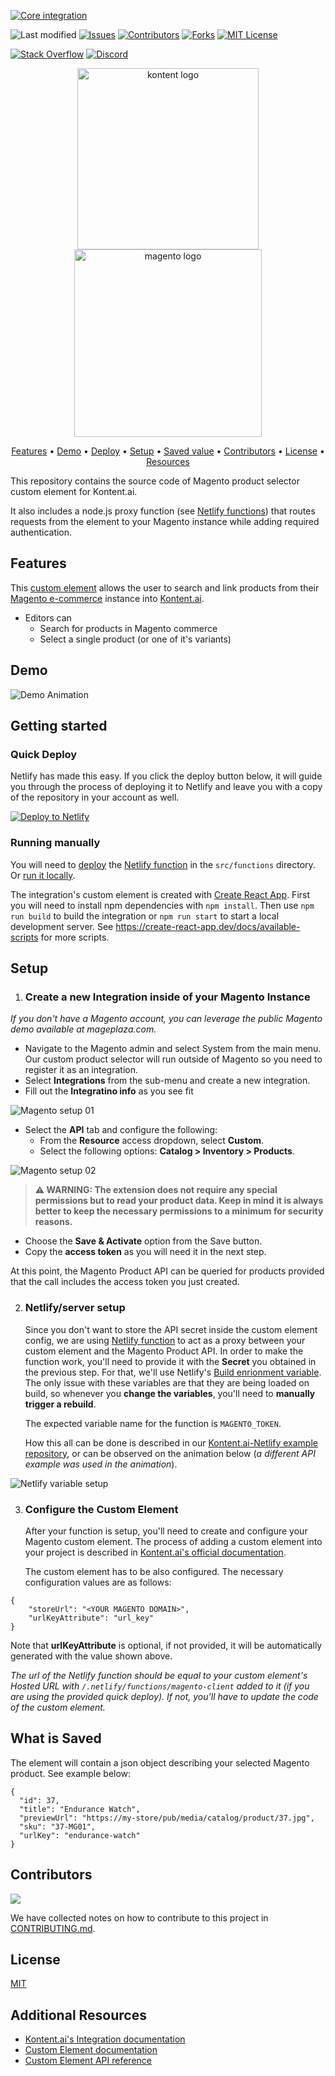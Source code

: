 [![Core integration][core-shield]](https://kontent.ai/integrations/magento)

![Last modified][last-commit]
[![Issues][issues-shield]][issues-url]
[![Contributors][contributors-shield]][contributors-url]
[![Forks][forks-shield]][forks-url]
[![MIT License][license-shield]][license-url]

[![Stack Overflow][stack-shield]](https://stackoverflow.com/tags/kontent-ai)
[![Discord][discord-shield]](https://discord.gg/SKCxwPtevJ)

<p align="center">
<image src="docs/kai-logo-hor-pos-rgb.svg" alt="kontent logo" width="290" />
<image src="docs/magento-logo.png" 
alt="magento logo" width="300">
</p>

<p align="center">
  <a href="#features">Features</a> •
  <a href="#demo">Demo</a> •
  <a href="#quick-deploy">Deploy</a> •
  <a href="#setup">Setup</a> •
  <a href="#what-is-saved">Saved value</a> •
  <a href="#contributors">Contributors</a> •
  <a href="#license">License</a> •
  <a href="#additional-resources">Resources</a>
</p>

This repository contains the source code of Magento product selector custom element for Kontent.ai. 

It also includes a node.js proxy function (see [Netlify functions](https://docs.netlify.com/functions/overview/)) that routes requests from the element to your Magento instance while adding required authentication. 

## Features
This  [custom element](https://docs.kontent.ai/tutorials/develop-apps/integrate/integrating-your-own-content-editing-features) allows the user to search and link products from their [Magento e-commerce](https://magento.com/) instance into [Kontent.ai](https://kontent.ai).

- Editors can
  - Search for products in Magento commerce
  - Select a single product (or one of it's variants)

## Demo

![Demo Animation][product-demo]

## Getting started

### Quick Deploy

Netlify has made this easy. If you click the deploy button below, it will guide you through the process of deploying it to Netlify and leave you with a copy of the repository in your account as well.

[![Deploy to Netlify](https://www.netlify.com/img/deploy/button.svg)](https://app.netlify.com/start/deploy?repository=https://github.com/kontent-ai/custom-element-magento)

### Running manually

You will need to [deploy](https://docs.netlify.com/functions/deploy/?fn-language=ts) the [Netlify function](https://docs.netlify.com/functions/overview/) in the `src/functions` directory.
Or [run it locally](https://docs.netlify.com/functions/build/#test-locally).

The integration's custom element is created with [Create React App](https://create-react-app.dev/). First you will need to install npm dependencies with `npm install`. Then use `npm run build` to build the integration or `npm run start` to start a local development server. See https://create-react-app.dev/docs/available-scripts for more scripts.

## Setup
1. ### Create a new Integration inside of your Magento Instance

_If you don't have a Magento account, you can leverage the public Magento demo available at mageplaza.com._

- Navigate to the Magento admin and select System from the main menu. Our custom product selector will run outside of Magento so you need to register it as an integration.
- Select **Integrations** from the sub-menu and create a new integration.
- Fill out the **Integratino info** as you see fit

![Magento setup 01](docs/magento-admin01.jpg)

- Select the **API** tab and configure the following:
  - From the **Resource** access dropdown, select **Custom**.
  - Select the following options: **Catalog > Inventory > Products**.

![Magento setup 02](docs/magento-admin02.jpg)

> **⚠ WARNING: The extension does not require any special permissions but to read your product data. Keep in mind it is always better to keep the necessary permissions to a minimum for security reasons.**

- Choose the **Save & Activate** option from the Save button.
- Copy the **access token** as you will need it in the next step. 

At this point, the Magento Product API can be queried for products provided that the call includes the access token you just created.

2. ### Netlify/server setup
    Since you don't want to store the API secret inside the custom element config, we are using [Netlify function](https://docs.netlify.com/functions/overview/) to act as a proxy between your custom element and the Magento Product API. In order to make the function work, you'll need to provide it with the **Secret** you obtained in the previous step. For that, we'll use Netlify's [Build enrionment variable](https://docs.netlify.com/configure-builds/environment-variables/). The only issue with these variables are that they are being loaded on build, so whenever you **change the variables**, you'll need to **manually trigger a rebuild**. 

    The expected variable name for the function is `MAGENTO_TOKEN`.

    How this all can be done is described in our [Kontent.ai-Netlify example repository](https://github.com/kontent-ai/netlify-webhook-processor#setup), or can be observed on the animation below (_a different API example was used in the animation_).

![Netlify variable setup](docs/function_setup.gif?raw=true)

3. ### Configure the Custom Element 
    After your function is setup, you'll need to create and configure your Magento custom element. The process of adding a custom element into your project is described in [Kontent.ai's official documentation](https://docs.kontent.ai/tutorials/develop-apps/integrate/content-editing-extensions). 

    The custom element has to be also configured. The necessary configuration values are as follows:

```
{
    "storeUrl": "<YOUR MAGENTO DOMAIN>",
    "urlKeyAttribute": "url_key"
}
```
Note that **urlKeyAttribute** is optional, if not provided, it will be automatically generated with the value shown above.

_The url of the Netlify function should be equal to your custom element's Hosted URL with `/.netlify/functions/magento-client` added to it (if you are using the provided quick deploy). If not, you'll have to update the code of the custom element._

## What is Saved
The element will contain a json object describing your selected Magento product. See example below:

```
{
  "id": 37,
  "title": "Endurance Watch",
  "previewUrl": "https://my-store/pub/media/catalog/product/37.jpg",
  "sku": "37-MG01",
  "urlKey": "endurance-watch"
}
```

## Contributors
<a href="https://github.com/kontent-ai/custom-element-magento/graphs/contributors">
  <img src="https://contrib.rocks/image?repo=kontent-ai/custom-element-magento" />
</a>

We have collected notes on how to contribute to this project in [CONTRIBUTING.md](CONTRIBUTING.md).

## License

[MIT](https://tldrlegal.com/license/mit-license)

## Additional Resources

- [Kontent.ai's Integration documentation](https://docs.kontent.ai/tutorials/develop-apps/integrate/integrations-overview)
- [Custom Element documentation](https://docs.kontent.ai/tutorials/develop-apps/integrate/content-editing-extensions)
- [Custom Element API reference](https://docs.kontent.ai/reference/custom-elements-js-api)


[last-commit]: https://img.shields.io/github/last-commit/kontent-ai/custom-element-magento?style=for-the-badge
[contributors-shield]: https://img.shields.io/github/contributors/kontent-ai/custom-element-magento.svg?style=for-the-badge
[contributors-url]: https://github.com/kontent-ai/custom-element-magento/graphs/contributors
[forks-shield]: https://img.shields.io/github/forks/kontent-ai/custom-element-magento.svg?style=for-the-badge
[forks-url]: https://github.com/kontent-ai/custom-element-magento/network/members
[stars-shield]: https://img.shields.io/github/stars/kontent-ai/custom-element-magento.svg?style=for-the-badge
[stars-url]: https://github.com/kontent-ai/custom-element-magento/stargazers
[issues-shield]: https://img.shields.io/github/issues/kontent-ai/custom-element-magento.svg?style=for-the-badge
[issues-url]: https://github.com/kontent-ai/custom-element-magento/issues
[license-shield]: https://img.shields.io/github/license/kontent-ai/custom-element-magento.svg?style=for-the-badge
[license-url]: https://github.com/kontent-ai/custom-element-magento/blob/master/LICENSE
[core-shield]: https://img.shields.io/static/v1?label=&message=core%20integration&color=FF5733&style=for-the-badge
[stack-shield]: https://img.shields.io/badge/Stack%20Overflow-ASK%20NOW-FE7A16.svg?logo=stackoverflow&logoColor=white&style=for-the-badge
[discord-shield]: https://img.shields.io/discord/821885171984891914?label=Discord&logo=Discord&logoColor=white&style=for-the-badge
[product-demo]: docs/demo.gif?raw=true
